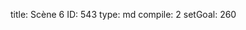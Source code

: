title:          Scène 6
ID:             543
type:           md
compile:        2
setGoal:        260


